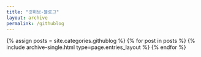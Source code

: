 ```yaml
---
title: "깃허브-블로그"
layout: archive
permalink: /githublog
---
```



{% assign posts = site.categories.githublog %}
{% for post in posts %} {% include archive-single.html type=page.entries_layout %} {% endfor %}
